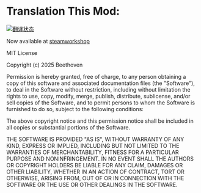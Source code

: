Translation This Mod:
==========================================
[![翻译状态](https://hosted.weblate.org/widget/xiao-yao-you/svg-badge.svg)](https://hosted.weblate.org/engage/xiao-yao-you/)

Now available at [steamworkshop](https://steamcommunity.com/sharedfiles/filedetails/?id=3396526995)

MIT License

Copyright (c) 2025 Beethoven

Permission is hereby granted, free of charge, to any person obtaining a copy
of this software and associated documentation files (the "Software"), to deal
in the Software without restriction, including without limitation the rights
to use, copy, modify, merge, publish, distribute, sublicense, and/or sell
copies of the Software, and to permit persons to whom the Software is
furnished to do so, subject to the following conditions:

The above copyright notice and this permission notice shall be included in all
copies or substantial portions of the Software.

THE SOFTWARE IS PROVIDED "AS IS", WITHOUT WARRANTY OF ANY KIND, EXPRESS OR
IMPLIED, INCLUDING BUT NOT LIMITED TO THE WARRANTIES OF MERCHANTABILITY,
FITNESS FOR A PARTICULAR PURPOSE AND NONINFRINGEMENT. IN NO EVENT SHALL THE
AUTHORS OR COPYRIGHT HOLDERS BE LIABLE FOR ANY CLAIM, DAMAGES OR OTHER
LIABILITY, WHETHER IN AN ACTION OF CONTRACT, TORT OR OTHERWISE, ARISING FROM,
OUT OF OR IN CONNECTION WITH THE SOFTWARE OR THE USE OR OTHER DEALINGS IN THE
SOFTWARE.
